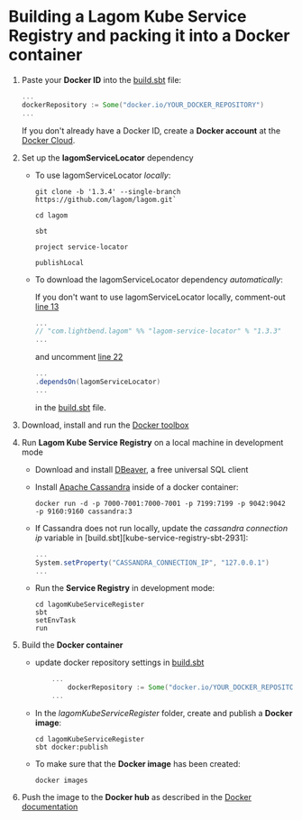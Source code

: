 # Building a Lagom Kube Service Registry and packing it into a Docker container

1. Paste your **Docker ID** into the [build.sbt][kube-service-registry-sbt-19] file:
    ```scala
    ...
    dockerRepository := Some("docker.io/YOUR_DOCKER_REPOSITORY")
    ...
    ```
    If you don't already have a Docker ID, create a **Docker account** at the [Docker Cloud][docker-cloud].

1. Set up the **lagomServiceLocator** dependency

    - To use lagomServiceLocator *locally*:

        ```shell
        git clone -b '1.3.4' --single-branch https://github.com/lagom/lagom.git`

        cd lagom

        sbt

        project service-locator

        publishLocal

        ```

    - To download the lagomServiceLocator dependency *automatically*:

        If you don't want to use lagomServiceLocator locally, comment-out [line 13][kube-service-registry-sbt-13]
        ```scala
        ...
        // "com.lightbend.lagom" %% "lagom-service-locator" % "1.3.3"
        ...
        ```
        and uncomment [line 22][kube-service-registry-sbt-22]
        ```scala
        ...
        .dependsOn(lagomServiceLocator)
        ...
        ```
        in the [build.sbt][kube-service-registry-sbt] file.

1. Download, install and run the [Docker toolbox][docker-toolbox-site]

1. Run **Lagom Kube Service Registry** on a local machine in development mode

    - Download and install [DBeaver][dbeaver], a free universal SQL client

    - Install [Apache Cassandra][apache-cassandra] inside of a docker container:

        `docker run -d -p 7000-7001:7000-7001 -p 7199:7199 -p 9042:9042 -p 9160:9160 cassandra:3`

    - If Cassandra does not run locally, update the *cassandra connection ip* variable in [build.sbt][kube-service-registry-sbt-2931]:
        ```scala
        ...
        System.setProperty("CASSANDRA_CONNECTION_IP", "127.0.0.1")
        ...
        ```

    - Run the **Service Registry** in development mode:

        ```shell
        cd lagomKubeServiceRegister
        sbt
        setEnvTask
        run
        ```

1. Build the **Docker container**

    - update docker repository settings in [build.sbt][kube-service-registry-sbt]

        ```scala
            ...
                dockerRepository := Some("docker.io/YOUR_DOCKER_REPOSITORY"),
            ...
        ```

    - In the *lagomKubeServiceRegister* folder, create and publish a **Docker image**:
        ```shell
        cd lagomKubeServiceRegister
        sbt docker:publish
        ```

    - To make sure that the **Docker image** has been created:
        ```shell
        docker images
        ```

1. Push the image to the **Docker hub** as described in the [Docker documentation][docker-cloud-push-images]

[kube-service-registry-sbt]: build.sbt
[kube-service-registry-sbt-19]: build.sbt#L19
[kube-service-registry-sbt-13]: build.sbt#L13
[kube-service-registry-sbt-22]: build.sbt#L22
[kube-service-registry-sbt-29]: build.sbt#L29
[docker-cloud]: https://cloud.docker.com
[apache-cassandra]: http://cassandra.apache.org/
[apache-cassandra-installation]: http://cassandra.apache.org/doc/latest/getting_started/installing.html
[application.conf]: src/main/resources/application.conf#L2
[docker-toolbox-site]: https://www.docker.com/products/docker-toolbox
[docker-cloud-push-images]: https://docs.docker.com/docker-cloud/builds/push-images/
[dbeaver]: http://dbeaver.jkiss.org/download/enterprise/
